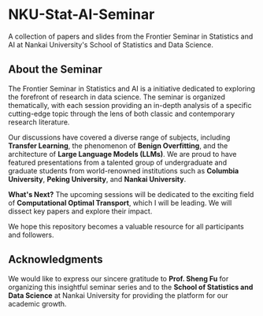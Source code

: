 # NKU-Stat-AI-Seminar
A collection of papers and slides from the Frontier Seminar in Statistics and AI at Nankai University's School of Statistics and Data Science.

## About the Seminar

The Frontier Seminar in Statistics and AI is a initiative dedicated to exploring the forefront of research in data science. The seminar is organized thematically, with each session providing an in-depth analysis of a specific cutting-edge topic through the lens of both classic and contemporary research literature.

Our discussions have covered a diverse range of subjects, including **Transfer Learning**, the phenomenon of **Benign Overfitting**, and the architecture of **Large Language Models (LLMs)**. We are proud to have featured presentations from a talented group of undergraduate and graduate students from world-renowned institutions such as **Columbia University**, **Peking University**, and **Nankai University**.

**What's Next?**
The upcoming sessions will be dedicated to the exciting field of **Computational Optimal Transport**, which I will be leading. We will dissect key papers and explore their impact.

We hope this repository becomes a valuable resource for all participants and followers.


## Acknowledgments

We would like to express our sincere gratitude to **Prof. Sheng Fu** for organizing this insightful seminar series and to the **School of Statistics and Data Science** at Nankai University for providing the platform for our academic growth.
